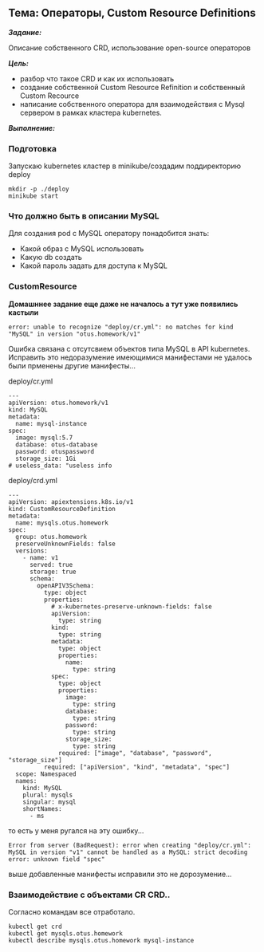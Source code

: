 ## Тема: Операторы, Custom Resource Definitions

___Задание:___ 

Описание собственного CRD, использование open-source операторов

___Цель:___ 

- разбор что такое CRD и как их использовать
- создание собственной Custom Resource Refinition и собственный Custom Recource
- написание собственного оператора для взаимодействия с Mysql сервером в рамках кластера kubernetes.

___Выполнение:___

### Подготовка
Запускаю kubernetes кластер в minikube/создадим поддиректорию deploy
```
mkdir -p ./deploy
minikube start
```
### Что должно быть в описании MySQL
Для создания pod с MySQL оператору понадобится знать:

- Какой образ с MySQL использовать
- Какую db создать
- Какой пароль задать для доступа к MySQL

### CustomResource
__Домашннее задание еще даже не началось а тут уже появились кастыли__

```
error: unable to recognize "deploy/cr.yml": no matches for kind "MySQL" in version "otus.homework/v1"
```
Ошибка связана с отсутсвием объектов типа MySQL в API kubernetes.
Исправить это недоразумение имеющимися манифестами не удалось были прменены другие манифесты...

deploy/cr.yml
```
---
apiVersion: otus.homework/v1
kind: MySQL
metadata:
  name: mysql-instance
spec:
  image: mysql:5.7
  database: otus-database
  password: otuspassword
  storage_size: 1Gi
# useless_data: "useless info
```
deploy/crd.yml
```
---
apiVersion: apiextensions.k8s.io/v1
kind: CustomResourceDefinition
metadata:
  name: mysqls.otus.homework
spec:
  group: otus.homework
  preserveUnknownFields: false
  versions:
    - name: v1
      served: true
      storage: true
      schema:
        openAPIV3Schema:
          type: object
          properties:
            # x-kubernetes-preserve-unknown-fields: false
            apiVersion:
              type: string
            kind:
              type: string
            metadata:
              type: object
              properties:
                name:
                  type: string
            spec:
              type: object
              properties:
                image:
                  type: string
                database:
                  type: string
                password:
                  type: string
                storage_size:
                  type: string
              required: ["image", "database", "password", "storage_size"]
          required: ["apiVersion", "kind", "metadata", "spec"]
  scope: Namespaced
  names:
    kind: MySQL
    plural: mysqls
    singular: mysql
    shortNames:
      - ms
```

то есть у меня ругался на эту ошибку...
```
Error from server (BadRequest): error when creating "deploy/cr.yml": MySQL in version "v1" cannot be handled as a MySQL: strict decoding error: unknown field "spec"
```
выше добавленные манифесты исправили это не дорозумение...

### Взаимодействие с объектами CR CRD..

Согласно командам все отработало.
```
kubectl get crd
kubectl get mysqls.otus.homework
kubectl describe mysqls.otus.homework mysql-instance
```
















